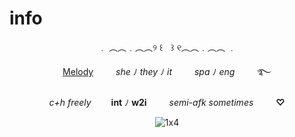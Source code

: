 # info
<div align="center">

﹒ ︵︵﹒︵︵୨ ꒰ㅤ꒱ ୧︵︵﹒︵︵ ﹒

<ins>Melody</ins>　 　 *she* ﾉ *they* ﾉ *it*　 　 *spa* ﾉ *eng*　 　 ࿐ 

*c+h freely*　 　**int** ﾉ **w2i**　 　 *semi-afk sometimes*　 　 **♡**

![1x4](https://media1.tenor.com/m/8_u63RihKrYAAAAC/1x-forsaken.gif)
